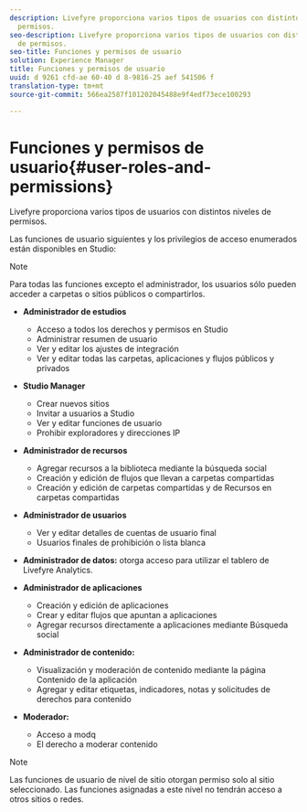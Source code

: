 ```yaml
---
description: Livefyre proporciona varios tipos de usuarios con distintos niveles de
  permisos.
seo-description: Livefyre proporciona varios tipos de usuarios con distintos niveles
  de permisos.
seo-title: Funciones y permisos de usuario
solution: Experience Manager
title: Funciones y permisos de usuario
uuid: d 9261 cfd-ae 60-40 d 8-9816-25 aef 541506 f
translation-type: tm+mt
source-git-commit: 566ea2587f101202045488e9f4edf73ece100293

---
```



# Funciones y permisos de usuario{#user-roles-and-permissions}

Livefyre proporciona varios tipos de usuarios con distintos niveles de permisos.

Las funciones de usuario siguientes y los privilegios de acceso enumerados están disponibles en Studio:

>[!NOTE]
>
>Para todas las funciones excepto el administrador, los usuarios sólo pueden acceder a carpetas o sitios públicos o compartirlos.

* **Administrador de estudios**
   * Acceso a todos los derechos y permisos en Studio
   * Administrar resumen de usuario
   * Ver y editar los ajustes de integración
   * Ver y editar todas las carpetas, aplicaciones y flujos públicos y privados

* **Studio Manager**
   * Crear nuevos sitios
   * Invitar a usuarios a Studio
   * Ver y editar funciones de usuario
   * Prohibir exploradores y direcciones IP

* **Administrador de recursos**
   * Agregar recursos a la biblioteca mediante la búsqueda social
   * Creación y edición de flujos que llevan a carpetas compartidas
   * Creación y edición de carpetas compartidas y de Recursos en carpetas compartidas

* **Administrador de usuarios**
   * Ver y editar detalles de cuentas de usuario final
   * Usuarios finales de prohibición o lista blanca

* **Administrador de datos:** otorga acceso para utilizar el tablero de Livefyre Analytics.
* **Administrador de aplicaciones**
   * Creación y edición de aplicaciones
   * Crear y editar flujos que apuntan a aplicaciones
   * Agregar recursos directamente a aplicaciones mediante Búsqueda social

* **Administrador de contenido:**
   * Visualización y moderación de contenido mediante la página Contenido de la aplicación
   * Agregar y editar etiquetas, indicadores, notas y solicitudes de derechos para contenido

* **Moderador:**
   * Acceso a modq
   * El derecho a moderar contenido

>[!NOTE]
>
>Las funciones de usuario de nivel de sitio otorgan permiso solo al sitio seleccionado. Las funciones asignadas a este nivel no tendrán acceso a otros sitios o redes.
